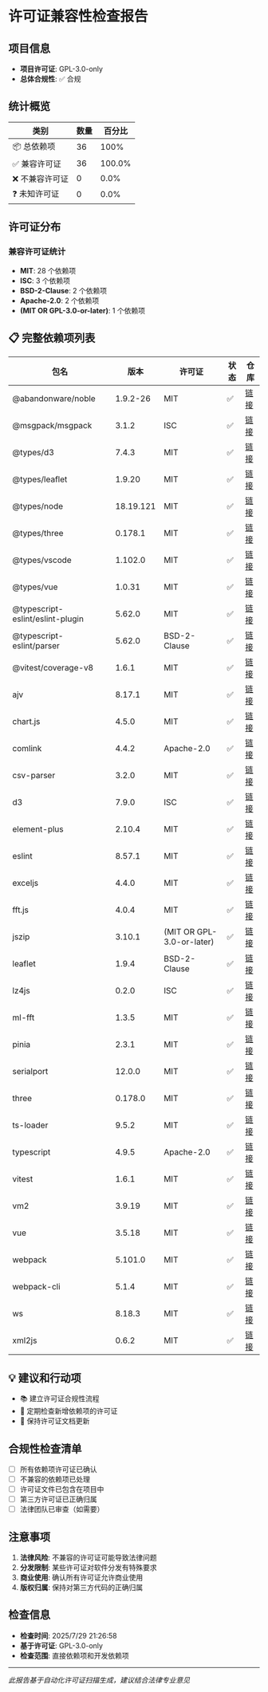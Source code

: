 
# 许可证兼容性检查报告

## 项目信息
- **项目许可证**: GPL-3.0-only
- **总体合规性**: ✅ 合规

## 统计概览

| 类别 | 数量 | 百分比 |
|------|------|--------|
| 📦 总依赖项 | 36 | 100% |
| ✅ 兼容许可证 | 36 | 100.0% |
| ❌ 不兼容许可证 | 0 | 0.0% |
| ❓ 未知许可证 | 0 | 0.0% |

## 许可证分布

### 兼容许可证统计
- **MIT**: 28 个依赖项
- **ISC**: 3 个依赖项
- **BSD-2-Clause**: 2 个依赖项
- **Apache-2.0**: 2 个依赖项
- **(MIT OR GPL-3.0-or-later)**: 1 个依赖项

## 📋 完整依赖项列表

| 包名 | 版本 | 许可证 | 状态 | 仓库 |
|------|------|--------|------|------|
| @abandonware/noble | 1.9.2-26 | MIT | ✅ | [链接](https://github.com/abandonware/noble.git) |
| @msgpack/msgpack | 3.1.2 | ISC | ✅ | [链接](https://github.com/msgpack/msgpack-javascript.git) |
| @types/d3 | 7.4.3 | MIT | ✅ | [链接](https://github.com/DefinitelyTyped/DefinitelyTyped.git) |
| @types/leaflet | 1.9.20 | MIT | ✅ | [链接](https://github.com/DefinitelyTyped/DefinitelyTyped.git) |
| @types/node | 18.19.121 | MIT | ✅ | [链接](https://github.com/DefinitelyTyped/DefinitelyTyped.git) |
| @types/three | 0.178.1 | MIT | ✅ | [链接](https://github.com/DefinitelyTyped/DefinitelyTyped.git) |
| @types/vscode | 1.102.0 | MIT | ✅ | [链接](https://github.com/DefinitelyTyped/DefinitelyTyped.git) |
| @types/vue | 1.0.31 | MIT | ✅ | [链接](https://www.github.com/DefinitelyTyped/DefinitelyTyped.git) |
| @typescript-eslint/eslint-plugin | 5.62.0 | MIT | ✅ | [链接](https://github.com/typescript-eslint/typescript-eslint.git) |
| @typescript-eslint/parser | 5.62.0 | BSD-2-Clause | ✅ | [链接](https://github.com/typescript-eslint/typescript-eslint.git) |
| @vitest/coverage-v8 | 1.6.1 | MIT | ✅ | [链接](git+https://github.com/vitest-dev/vitest.git) |
| ajv | 8.17.1 | MIT | ✅ | [链接](ajv-validator/ajv) |
| chart.js | 4.5.0 | MIT | ✅ | [链接](https://github.com/chartjs/Chart.js.git) |
| comlink | 4.4.2 | Apache-2.0 | ✅ | [链接](https://github.com/GoogleChromeLabs/comlink.git) |
| csv-parser | 3.2.0 | MIT | ✅ | [链接](mafintosh/csv-parser) |
| d3 | 7.9.0 | ISC | ✅ | [链接](https://github.com/d3/d3.git) |
| element-plus | 2.10.4 | MIT | ✅ | [链接](git+https://github.com/element-plus/element-plus.git) |
| eslint | 8.57.1 | MIT | ✅ | [链接](eslint/eslint) |
| exceljs | 4.4.0 | MIT | ✅ | [链接](https://github.com/exceljs/exceljs.git) |
| fft.js | 4.0.4 | MIT | ✅ | [链接](git+ssh://git@github.com/indutny/fft.js.git) |
| jszip | 3.10.1 | (MIT OR GPL-3.0-or-later) | ✅ | [链接](https://github.com/Stuk/jszip.git) |
| leaflet | 1.9.4 | BSD-2-Clause | ✅ | [链接](git://github.com/Leaflet/Leaflet.git) |
| lz4js | 0.2.0 | ISC | ✅ | [链接](git+ssh://git@github.com/Benzinga/lz4js.git) |
| ml-fft | 1.3.5 | MIT | ✅ | [链接](https://github.com/mljs/fft.git) |
| pinia | 2.3.1 | MIT | ✅ | [链接](git+https://github.com/vuejs/pinia.git) |
| serialport | 12.0.0 | MIT | ✅ | [链接](git://github.com/serialport/node-serialport.git) |
| three | 0.178.0 | MIT | ✅ | [链接](https://github.com/mrdoob/three.js) |
| ts-loader | 9.5.2 | MIT | ✅ | [链接](https://github.com/TypeStrong/ts-loader.git) |
| typescript | 4.9.5 | Apache-2.0 | ✅ | [链接](https://github.com/Microsoft/TypeScript.git) |
| vitest | 1.6.1 | MIT | ✅ | [链接](git+https://github.com/vitest-dev/vitest.git) |
| vm2 | 3.9.19 | MIT | ✅ | [链接](github:patriksimek/vm2) |
| vue | 3.5.18 | MIT | ✅ | [链接](git+https://github.com/vuejs/core.git) |
| webpack | 5.101.0 | MIT | ✅ | [链接](https://github.com/webpack/webpack.git) |
| webpack-cli | 5.1.4 | MIT | ✅ | [链接](https://github.com/webpack/webpack-cli.git) |
| ws | 8.18.3 | MIT | ✅ | [链接](git+https://github.com/websockets/ws.git) |
| xml2js | 0.6.2 | MIT | ✅ | [链接](https://github.com/Leonidas-from-XIV/node-xml2js.git) |

## 💡 建议和行动项

- 📚 建立许可证合规性流程
- 🔄 定期检查新增依赖项的许可证
- 📄 保持许可证文档更新

## 合规性检查清单

- [ ] 所有依赖项许可证已确认
- [ ] 不兼容的依赖项已处理
- [ ] 许可证文件已包含在项目中
- [ ] 第三方许可证已正确归属
- [ ] 法律团队已审查（如需要）

## 注意事项

1. **法律风险**: 不兼容的许可证可能导致法律问题
2. **分发限制**: 某些许可证对软件分发有特殊要求
3. **商业使用**: 确认所有许可证允许商业使用
4. **版权归属**: 保持对第三方代码的正确归属

## 检查信息

- **检查时间**: 2025/7/29 21:26:58
- **基于许可证**: GPL-3.0-only
- **检查范围**: 直接依赖项和开发依赖项

---
*此报告基于自动化许可证扫描生成，建议结合法律专业意见*
